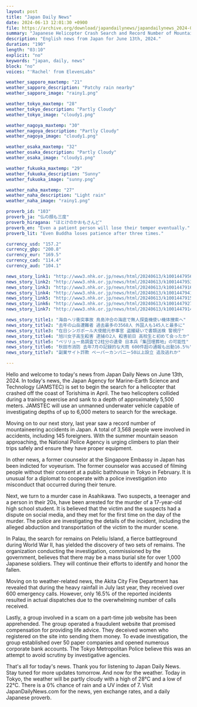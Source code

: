 ```yaml
---
layout: post
title: "Japan Daily News"
date: 2024-06-13 12:01:30 +0900
file: https://archive.org/download/japandailynews/japandailynews_2024-06-13.mp3
summary: "Japanese Helicopter Crash Search and Record Number of Mountaineering Accidents, & more…"
description: "English news from Japan for June 13th, 2024."
duration: "190"
length: "03:10"
explicit: "no"
keywords: "japan, daily, news"
block: "no"
voices: "'Rachel' from ElevenLabs"

weather_sapporo_maxtemp: "21"
weather_sapporo_description: "Patchy rain nearby"
weather_sapporo_image: "rainy1.png"

weather_tokyo_maxtemp: "28"
weather_tokyo_description: "Partly Cloudy"
weather_tokyo_image: "cloudy1.png"

weather_nagoya_maxtemp: "30"
weather_nagoya_description: "Partly Cloudy"
weather_nagoya_image: "cloudy1.png"

weather_osaka_maxtemp: "32"
weather_osaka_description: "Partly Cloudy"
weather_osaka_image: "cloudy1.png"

weather_fukuoka_maxtemp: "29"
weather_fukuoka_description: "Sunny"
weather_fukuoka_image: "sunny.png"

weather_naha_maxtemp: "27"
weather_naha_description: "Light rain"
weather_naha_image: "rainy1.png"

proverb_id: "103"
proverb_ja: "仏の顔も三度"
proverb_hiragana: "ほとけのかおもさんど"
proverb_en: "Even a patient person will lose their temper eventually."
proverb_lit: "Even Buddha loses patience after three times."

currency_usd: "157.2"
currency_gbp: "200.8"
currency_eur: "169.5"
currency_cad: "114.4"
currency_aud: "104.1"

news_story_link1: "http://www3.nhk.or.jp/news/html/20240613/k10014479561000.html"
news_story_link2: "http://www3.nhk.or.jp/news/html/20240613/k10014479531000.html"
news_story_link3: "http://www3.nhk.or.jp/news/html/20240613/k10014479161000.html"
news_story_link4: "http://www3.nhk.or.jp/news/html/20240613/k10014479411000.html"
news_story_link5: "http://www3.nhk.or.jp/news/html/20240613/k10014479151000.html"
news_story_link6: "http://www3.nhk.or.jp/news/html/20240613/k10014479271000.html"
news_story_link7: "http://www3.nhk.or.jp/news/html/20240613/k10014479141000.html"

news_story_title1: "海自ヘリ衝突事故 鳥島沖合の海底で無人探査機使い機体捜索へ"
news_story_title2: "去年の山岳遭難者 過去最多の3568人 外国人も145人と最多に"
news_story_title3: "在日シンガポール大使館元参事官 盗撮疑いで書類送検 警視庁"
news_story_title4: "旭川女子高生殺害 逮捕の2人 殺害前日 高校生と初めて会ったか"
news_story_title5: "ペリリュー島調査で2柱分の遺骨 日本兵「集団埋葬地」の可能性"
news_story_title6: "秋田市消防 去年7月の記録的な大雨 600件超の通報も出動16.5％"
news_story_title7: "副業サイト詐欺 ペーパーカンパニー50以上設立 追及逃れか"

---
```


Hello and welcome to today's news from Japan Daily News on June 13th, 2024. In today's news, the Japan Agency for Marine-Earth Science and Technology (JAMSTEC) is set to begin the search for a helicopter that crashed off the coast of Torishima in April. The two helicopters collided during a training exercise and sank to a depth of approximately 5,500 meters. JAMSTEC will use an unmanned underwater vehicle capable of investigating depths of up to 6,000 meters to search for the wreckage.

Moving on to our next story, last year saw a record number of mountaineering accidents in Japan. A total of 3,568 people were involved in accidents, including 145 foreigners. With the summer mountain season approaching, the National Police Agency is urging climbers to plan their trips safely and ensure they have proper equipment.

In other news, a former counselor at the Singapore Embassy in Japan has been indicted for voyeurism. The former counselor was accused of filming people without their consent at a public bathhouse in Tokyo in February. It is unusual for a diplomat to cooperate with a police investigation into misconduct that occurred during their tenure.

Next, we turn to a murder case in Asahikawa. Two suspects, a teenager and a person in their 20s, have been arrested for the murder of a 17-year-old high school student. It is believed that the victim and the suspects had a dispute on social media, and they met for the first time on the day of the murder. The police are investigating the details of the incident, including the alleged abduction and transportation of the victim to the murder scene.

In Palau, the search for remains on Peleliu Island, a fierce battleground during World War II, has yielded the discovery of two sets of remains. The organization conducting the investigation, commissioned by the government, believes that there may be a mass burial site for over 1,000 Japanese soldiers. They will continue their efforts to identify and honor the fallen.

Moving on to weather-related news, the Akita City Fire Department has revealed that during the heavy rainfall in July last year, they received over 600 emergency calls. However, only 16.5% of the reported incidents resulted in actual dispatches due to the overwhelming number of calls received.

Lastly, a group involved in a scam on a part-time job website has been apprehended. The group operated a fraudulent website that promised compensation for providing life advice. They deceived women who registered on the site into sending them money. To evade investigation, the group established over 50 paper companies and opened numerous corporate bank accounts. The Tokyo Metropolitan Police believe this was an attempt to avoid scrutiny by investigative agencies.

That's all for today's news. Thank you for listening to Japan Daily News. Stay tuned for more updates tomorrow. And now for the weather. Today in Tokyo, the weather will be partly cloudy with a high of 28°C and a low of 22°C. There is a 0% chance of rain and a UV index of 7.  Visit JapanDailyNews.com for the news, yen exchange rates, and a daily Japanese proverb.
